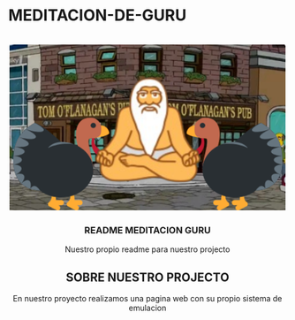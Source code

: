 # MEDITACION-DE-GURU
<!-- Improved compatibility of back to top link: See: https://github.com/othneildrew/Best-README-Template/pull/73 -->
<a id="readme-top"></a>
<!--
*** Thanks for checking out the Best-README-Template. If you have a suggestion
*** that would make this better, please fork the repo and create a pull request
*** or simply open an issue with the tag "enhancement".
*** Don't forget to give the project a star!
*** Thanks again! Now go create something AMAZING! :D
-->



<!-- PROJECT SHIELDS -->
<!--
*** I'm using markdown "reference style" links for readability.
*** Reference links are enclosed in brackets [ ] instead of parentheses ( ).
*** See the bottom of this document for the declaration of the reference variables
*** for contributors-url, forks-url, etc. This is an optional, concise syntax you may use.
*** https://www.markdownguide.org/basic-syntax/#reference-style-links
-->




<!-- PROJECT LOGO -->
<br />
<div align="center">
  <a href="https://github.com/S0gt/MEDITACION-DE-GURU/blob/main/logo.png?raw=true">
    <img src="logo.png" alt="Logo" width="500" height="300">
  </a>

  <h3 align="center">README MEDITACION GURU</h3>

  <p align="center">
    Nuestro propio readme para nuestro projecto


<!-- SOBRE NUESTRO PROJECTO -->
## SOBRE NUESTRO PROJECTO


En nuestro proyecto realizamos una pagina web con su propio sistema de emulacion

